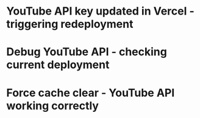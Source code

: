 # YouTube API key updated in Vercel - triggering redeployment
# Debug YouTube API - checking current deployment
# Force cache clear - YouTube API working correctly
